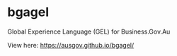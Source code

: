 # bgagel
Global Experience Language (GEL) for Business.Gov.Au

View here: https://ausgov.github.io/bgagel/
